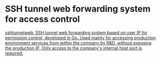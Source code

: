 # SSH tunnel web forwarding system for access control





[sshtunnelweb: SSH tunnel web forwarding system based on user IP for permission control, developed in Go. Used mainly for accessing production environment services from within the company by R&D, without exposing the production IP. Only access to the company's internal host port is required.](https://gitee.com/oldsa/sshtunnelweb)


